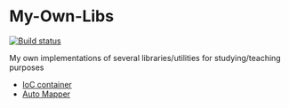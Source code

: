 # My-Own-Libs
[![Build status](https://dev.azure.com/MFRMorais/My-Own-Libs/_apis/build/status/My-Own-Libs-ASP.NET%20Core-CI)](https://dev.azure.com/MFRMorais/My-Own-Libs/_build/latest?definitionId=2)

My own implementations of several libraries/utilities for studying/teaching purposes

* [IoC container](../../tree/master/MyOwn.IoC)
* [Auto Mapper](../../tree/master/MyOwn.Mapper)
